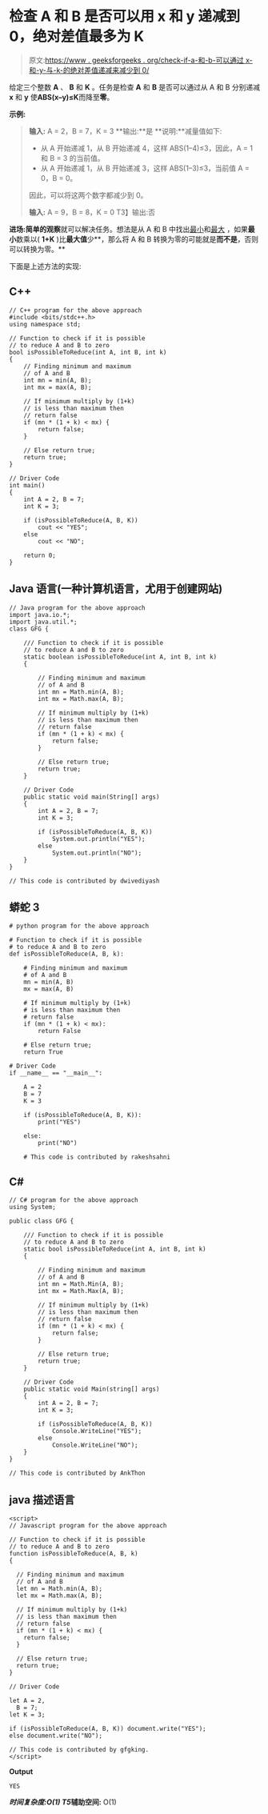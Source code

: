 # 检查 A 和 B 是否可以用 x 和 y 递减到 0，绝对差值最多为 K

> 原文:[https://www . geeksforgeeks . org/check-if-a-和-b-可以通过 x-和-y-与-k-的绝对差值递减来减少到 0/](https://www.geeksforgeeks.org/check-if-a-and-b-can-be-reduced-to-0-by-decrementing-with-x-and-y-with-absolute-difference-at-most-k/)

给定三个整数 **A** 、 **B** 和 **K** 。任务是检查 **A** 和 **B** 是否可以通过从 A 和 B 分别递减 **x** 和 **y** 使**ABS(x–y)≤K**而降至**零**。

**示例:**

> **输入:** A = 2，B = 7，K = 3
> **输出:**是
> **说明:**减量值如下:
> 
> *   从 A 开始递减 1，从 B 开始递减 4，这样 ABS(1–4)≤3，因此，A = 1 和 B = 3 的当前值。
> *   从 A 开始递减 1，从 B 开始递减 3，这样 ABS(1–3)≤3，当前值 A = 0，B = 0。
> 
> 因此，可以将这两个数字都减少到 0。
> 
> **输入:** A = 9，B = 8，K = 0
> T3】输出:否

**进场:**简单的**观察**就可以解决任务。想法是从 A 和 B 中找出[最小](https://www.geeksforgeeks.org/stdmin-in-cpp/)和[最大](https://www.geeksforgeeks.org/stdmax-in-cpp/) ，如果**最小**数乘以( **1+K** )比**最大值**少**，那么将 A 和 B 转换为零的可能就是**而不是**，否则可以转换为零。**

下面是上述方法的实现:

## C++

```
// C++ program for the above approach
#include <bits/stdc++.h>
using namespace std;

// Function to check if it is possible
// to reduce A and B to zero
bool isPossibleToReduce(int A, int B, int k)
{
    // Finding minimum and maximum
    // of A and B
    int mn = min(A, B);
    int mx = max(A, B);

    // If minimum multiply by (1+k)
    // is less than maximum then
    // return false
    if (mn * (1 + k) < mx) {
        return false;
    }

    // Else return true;
    return true;
}

// Driver Code
int main()
{
    int A = 2, B = 7;
    int K = 3;

    if (isPossibleToReduce(A, B, K))
        cout << "YES";
    else
        cout << "NO";

    return 0;
}
```

## Java 语言(一种计算机语言，尤用于创建网站)

```
// Java program for the above approach
import java.io.*;
import java.util.*;
class GFG {

    /// Function to check if it is possible
    // to reduce A and B to zero
    static boolean isPossibleToReduce(int A, int B, int k)
    {

        // Finding minimum and maximum
        // of A and B
        int mn = Math.min(A, B);
        int mx = Math.max(A, B);

        // If minimum multiply by (1+k)
        // is less than maximum then
        // return false
        if (mn * (1 + k) < mx) {
            return false;
        }

        // Else return true;
        return true;
    }

    // Driver Code
    public static void main(String[] args)
    {
        int A = 2, B = 7;
        int K = 3;

        if (isPossibleToReduce(A, B, K))
            System.out.println("YES");
        else
            System.out.println("NO");
    }
}

// This code is contributed by dwivediyash
```

## 蟒蛇 3

```
# python program for the above approach

# Function to check if it is possible
# to reduce A and B to zero
def isPossibleToReduce(A, B, k):

    # Finding minimum and maximum
    # of A and B
    mn = min(A, B)
    mx = max(A, B)

    # If minimum multiply by (1+k)
    # is less than maximum then
    # return false
    if (mn * (1 + k) < mx):
        return False

    # Else return true;
    return True

# Driver Code
if __name__ == "__main__":

    A = 2
    B = 7
    K = 3

    if (isPossibleToReduce(A, B, K)):
        print("YES")

    else:
        print("NO")

    # This code is contributed by rakeshsahni
```

## C#

```
// C# program for the above approach
using System;

public class GFG {

    /// Function to check if it is possible
    // to reduce A and B to zero
    static bool isPossibleToReduce(int A, int B, int k)
    {

        // Finding minimum and maximum
        // of A and B
        int mn = Math.Min(A, B);
        int mx = Math.Max(A, B);

        // If minimum multiply by (1+k)
        // is less than maximum then
        // return false
        if (mn * (1 + k) < mx) {
            return false;
        }

        // Else return true;
        return true;
    }

    // Driver Code
    public static void Main(string[] args)
    {
        int A = 2, B = 7;
        int K = 3;

        if (isPossibleToReduce(A, B, K))
            Console.WriteLine("YES");
        else
            Console.WriteLine("NO");
    }
}

// This code is contributed by AnkThon
```

## java 描述语言

```
<script>
// Javascript program for the above approach

// Function to check if it is possible
// to reduce A and B to zero
function isPossibleToReduce(A, B, k)
{

  // Finding minimum and maximum
  // of A and B
  let mn = Math.min(A, B);
  let mx = Math.max(A, B);

  // If minimum multiply by (1+k)
  // is less than maximum then
  // return false
  if (mn * (1 + k) < mx) {
    return false;
  }

  // Else return true;
  return true;
}

// Driver Code

let A = 2,
  B = 7;
let K = 3;

if (isPossibleToReduce(A, B, K)) document.write("YES");
else document.write("NO");

// This code is contributed by gfgking.
</script>
```

**Output**

```
YES
```

***时间复杂度:**O(1)*
T5**辅助空间:** O(1)
